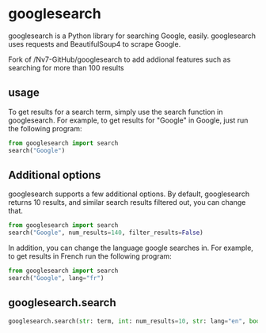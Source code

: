 # googlesearch
googlesearch is a Python library for searching Google, easily. googlesearch uses requests and BeautifulSoup4 to scrape Google.

Fork of /Nv7-GitHub/googlesearch to add addional features such as searching for more than 100 results 

## usage
To get results for a search term, simply use the search function in googlesearch. For example, to get results for "Google" in Google, just run the following program:
```python
from googlesearch import search
search("Google")
```
## Additional options
googlesearch supports a few additional options. By default, googlesearch returns 10 results, and similar search results filtered out, you can change that.
```python
from googlesearch import search
search("Google", num_results=140, filter_results=False)
```
In addition, you can change the language google searches in. For example, to get results in French run the following program:
```python
from googlesearch import search
search("Google", lang="fr")
```
## googlesearch.search
```python
googlesearch.search(str: term, int: num_results=10, str: lang="en", bool: filter_results=True) -> list
```
